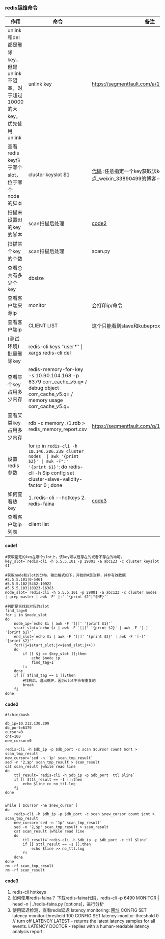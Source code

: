 ### redis运维命令

| 作用                                                      | 命令                                                                                                                                                                          | 备注                                                                 |
|---------------------------------------------------------|-----------------------------------------------------------------------------------------------------------------------------------------------------------------------------|--------------------------------------------------------------------|
| unlink和del都是删除key，但是unlink不阻塞，对于超过10000的大key，优先使用unlink | unlink key                                                                                                                                                                  | https://segmentfault.com/a/1190000041352023                        |
| 查看redis key位于哪个slot，位于哪个node的脚本                         | cluster keyslot $1                                                                                                                                                          | [代码](#code1) :任意指定一个key获取该key所处在哪个node节点_weixin_33890499的博客-CSDN博客 |
| 扫描未设置ttl的key的脚本                                         | scan扫描后处理                                                                                                                                                                   | [code2](#code2)                                                    |
| 扫描某个key的个数                                              | scan扫描后处理                                                                                                                                                                   | scan.py                                                            |
| 查看总共有多少个key                                             | dbsize                                                                                                                                                                      |                                                                    |
| 查看客户端来源ip                                               | monitor                                                                                                                                                                     | 会打印ip/命令                                                           |
| 查看客户端ip                                                 | CLIENT LIST                                                                                                                                                                 | 这个只能看到slave和kubeproxy的ip                                           |
| (测试环境)批量删除key                                           | redis-cli keys "user*" \| xargs redis-cli del                                                                                                                               |                                                                    |
| 查看某个key占用多少内存                                           | redis-memory-for-key   -s 10.90.104.168  -p 6379 corr_cache_v5.q= / debug object corr_cache_v5.q= / memory usage corr_cache_v5.q=                                           |                                                                    |
| 查看某类key占用多少内存                                           | rdb -c memory ./1.rdb > redis_memory_report.csv                                                                                                                             | https://segmentfault.com/q/1010000010575235                        |
| 设置redis参数                                               | for ip in `redis-cli -h 10.146.206.239 cluster nodes  \| awk '{print $2}' \| awk -F":" '{print $1}'`; do redis-cli -h $ip config set cluster-slave-validity-factor 0 ; done |                                                                    |
| 如何查看热key                                                | 1. redis-cli --hotkeys 2. redis-faina                                                                                                                                       | [code3](#code3)                                                    |
| 查看客户端ip列表                                               | client list                                                                                                                                                                 |                                                                    |

#### code1

```shell
#获取指定的key在哪个slot上，该key可以是存在的或者不存在的均可。
key_slot=`redis-cli -h 5.5.5.101 -p 29001 -a abc123 -c cluster keyslot $1`

#获取node和slot的分布，输出格式如下，开始的#是注释，并非有效数据
#5.5.5.101|0-5461
#5.5.5.102|5462-10922 
#5.5.5.103|10923-16383
node_slot=`redis-cli -h 5.5.5.101 -p 29001 -a abc123 -c cluster nodes | grep master | awk -F' |:' '{print $2"|"$NF}'`

#判断是否找到对应的slot
find_tag=0
for i in $node_slot
do
    node_ip=`echo $i | awk -F '[|]' '{print $1}'`
    start_slot=`echo $i | awk -F '[|]' '{print $2}' | awk -F '[-]' '{print $1}'`
    end_slot=`echo $i | awk -F '[|]' '{print $2}' | awk -F '[-]' '{print $2}'`
    for((j=$start_slot;j<=$end_slot;j++))
    do
        if [[ $j == $key_slot ]];then
            echo $node_ip
            find_tag=1
        fi
    done
    if [[ $find_tag == 1 ]];then
        #找到后，退出循环，因为slot不会有重复的
        break
    fi
done

```

#### code2

```shell
#!/bin/bash

db_ip=10.212.130.209
db_port=6379
cursor=0
cnt=100
new_cursor=0

redis-cli -h $db_ip -p $db_port -c scan $cursor count $cnt > scan_tmp_result
new_cursor=`sed -n '1p' scan_tmp_result`
sed -n '2,$p' scan_tmp_result > scan_result
cat scan_result |while read line
do
    ttl_result=`redis-cli -h $db_ip -p $db_port  ttl $line`
    if [[ $ttl_result == -1 ]];then
        echo $line >> no_ttl.log
    fi
done


while [ $cursor -ne $new_cursor ]
do
    redis-cli -h $db_ip -p $db_port -c scan $new_cursor count $cnt > scan_tmp_result
    new_cursor=`sed -n '1p' scan_tmp_result`
    sed -n '2,$p' scan_tmp_result > scan_result
    cat scan_result |while read line
    do
        ttl_result=`redis-cli -h $db_ip -p $db_port -c ttl $line`
        if [[ $ttl_result == -1 ]];then
            echo $line >> no_ttl.log
        fi
    done
done
rm -rf scan_tmp_result
rm -rf scan_result
```

#### code3
1. redis-cli hotkeys 
2. 如何使用redis-faina？
   下载redis-faina代码，redis-cli -p 6490 MONITOR | head -n <NUMBER OF LINES TO ANALYZE> | ./redis-faina.py [options]，进行分析
3. 使用延迟检测，查看redis延迟
   latency monitoring: [网址](https://redis.io/docs/management/optimization/latency-monitor/)
   CONFIG SET latency-monitor-threshold 100
   CONFIG SET latency-monitor-threshold 0 // turn off
   LATENCY LATEST - returns the latest latency samples for all events.
   LATENCY DOCTOR - replies with a human-readable latency analysis report.